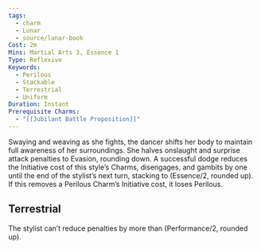 ```yaml
---
tags:
  - charm
  - Lunar
  - source/lunar-book
Cost: 2m
Mins: Martial Arts 3, Essence 1
Type: Reflexive
Keywords:
  - Perilous
  - Stackable
  - Terrestrial
  - Uniform
Duration: Instant
Prerequisite Charms:
  - "[[Jubilant Battle Proposition]]"
---
```

Swaying and weaving as she fights, the dancer shifts her body to maintain full awareness of her surroundings. She halves onslaught and surprise attack penalties to Evasion, rounding down. A successful dodge reduces the Initiative cost of this style’s Charms, disengages, and gambits by one until the end of the stylist’s next turn, stacking to (Essence/2, rounded up). If this removes a Perilous Charm’s Initiative cost, it loses Perilous. 
## Terrestrial

The stylist can’t reduce penalties by more than (Performance/2, rounded up).